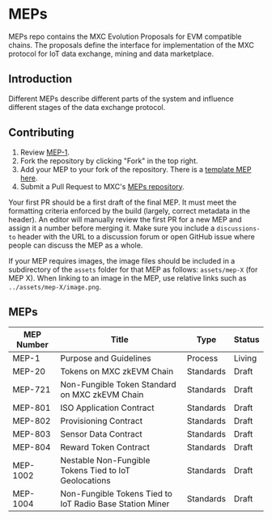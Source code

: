 # MEPs

MEPs repo contains the MXC Evolution Proposals for EVM compatible chains. The proposals define the interface for implementation of the MXC protocol for IoT data exchange, mining and data marketplace.

## Introduction

Different MEPs describe different parts of the system and influence different stages of the data exchange protocol.

## Contributing

1. Review [MEP-1](./MEP-1.md).
2. Fork the repository by clicking "Fork" in the top right.
3. Add your MEP to your fork of the repository. There is a [template MEP here](./eip-template.md).
4. Submit a Pull Request to MXC's [MEPs repository](https://github.com/MXCzkEVM/MEPs).

Your first PR should be a first draft of the final MEP. It must meet the formatting criteria enforced by the build (largely, correct metadata in the header). An editor will manually review the first PR for a new MEP and assign it a number before merging it. Make sure you include a `discussions-to` header with the URL to a discussion forum or open GitHub issue where people can discuss the MEP as a whole.

If your MEP requires images, the image files should be included in a subdirectory of the `assets` folder for that MEP as follows: `assets/mep-X` (for MEP X). When linking to an image in the MEP, use relative links such as `../assets/mep-X/image.png`.

## MEPs

| MEP Number | Title                                                    | Type      | Status |
| ---------- | -------------------------------------------------------- | --------- | ------ |
| MEP-1      | Purpose and Guidelines                                   | Process   | Living |
| MEP-20     | Tokens on MXC zkEVM Chain                                | Standards | Draft  |
| MEP-721    | Non-Fungible Token Standard on MXC zkEVM Chain           | Standards | Draft  |
| MEP-801    | ISO Application Contract                                 | Standards | Draft  |
| MEP-802    | Provisioning Contract                                    | Standards | Draft  |
| MEP-803    | Sensor Data Contract                                     | Standards | Draft  |
| MEP-804    | Reward Token Contract                                    | Standards | Draft  |
| MEP-1002   | Nestable Non-Fungible Tokens Tied to IoT Geolocations    | Standards | Draft  |
| MEP-1004   | Non-Fungible Tokens Tied to IoT Radio Base Station Miner | Standards | Draft  |
